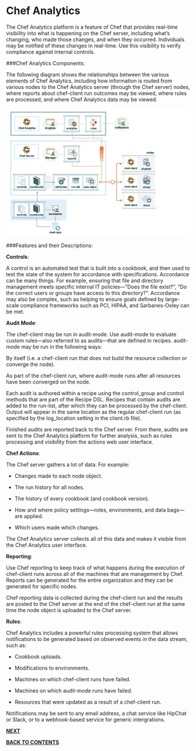 # Chef Analytics

The Chef Analytics platform is a feature of Chef that provides real-time visibility into what is happening on the Chef server, including what’s changing, who made those changes, and when they occurred. Individuals may be notified of these changes in real-time. Use this visibility to verify compliance against internal controls.

###Chef Analytics Components:

The following diagram shows the relationships between the various elements of Chef Analytics, including how information is routed from various nodes to the Chef Analytics server (through the Chef server) nodes, where reports about chef-client run outcomes may be viewed, where rules are processed, and where Chef Analytics data may be viewed.

![alt text](https://github.com/pkdevaraj/Presentations/blob/a20c76968d2be8e27609c46c27c09d27f57a13d5/Chef%20Images/Chef_analytics.PNG "Chef_analytics")

###Features and their Descriptions:

**Controls**:

A control is an automated test that is built into a cookbook, and then used to test the state of the system for accordance with specifications. Accordance can be many things. For example, ensuring that file and directory management meets specific internal IT policies—”Does the file exist?”, “Do the correct users or groups have access to this directory?”. Accordance may also be complex, such as helping to ensure goals defined by large-scale compliance frameworks such as PCI, HIPAA, and Sarbanes-Oxley can be met.

**Audit Mode**:

The chef-client may be run in audit-mode. Use audit-mode to evaluate custom rules—also referred to as audits—that are defined in recipes. audit-mode may be run in the following ways:

By itself (i.e. a chef-client run that does not build the resource collection or converge the node).

As part of the chef-client run, where audit-mode runs after all resources have been converged on the node.

Each audit is authored within a recipe using the control_group and control methods that are part of the Recipe DSL. Recipes that contain audits are added to the run-list, after which they can be processed by the chef-client. Output will appear in the same location as the regular chef-client run (as specified by the log_location setting in the client.rb file).

Finished audits are reported back to the Chef server. From there, audits are sent to the Chef Analytics platform for further analysis, such as rules processing and visibility from the actions web user interface.

**Chef Actions**:

The Chef server gathers a lot of data. For example:

- Changes made to each node object.

- The run history for all nodes.

- The history of every cookbook (and cookbook version).

- How and where policy settings—roles, environments, and data bags—are applied.

- Which users made which changes.

The Chef Analytics server collects all of this data and makes it visible from the Chef Analytics user interface.

**Reporting**:

Use Chef reporting to keep track of what happens during the execution of chef-client runs across all of the machines that are management by Chef. Reports can be generated for the entire organization and they can be generated for specific nodes.

Chef reporting data is collected during the chef-client run and the results are posted to the Chef server at the end of the chef-client run at the same time the node object is uploaded to the Chef server.

**Rules**:

Chef Analytics includes a powerful rules processing system that allows notifications to be generated based on observed events in the data stream, such as:

- Cookbook uploads.

- Modifications to environments.

- Machines on which chef-client runs have failed.

- Machines on which audit-mode runs have failed.

- Resources that were updated as a result of a chef-client run.

Notifications may be sent to any email address, a chat service like HipChat or Slack, or to a webhook-based service for generic intergrations.


[**NEXT**](https://github.com/pkdevaraj/Presentations/blob/gh-pages/Chef_conclusion.md)     

[**BACK TO CONTENTS**](https://github.com/pkdevaraj/Presentations/blob/gh-pages/Chef_Readme.md)
